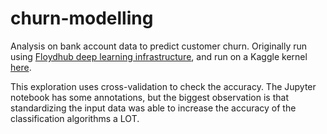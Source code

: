 # churn-modelling
Analysis on bank account data to predict customer churn.  Originally run using [Floydhub deep learning infrastructure](https://www.floydhub.com/), and run on a Kaggle kernel [here](https://www.kaggle.com/lauriermantel/using-basic-neural-networks-to-predict-churn).

This exploration uses cross-validation to check the accuracy.  The Jupyter notebook has some annotations, but the biggest observation is that standardizing the input data was able to increase the accuracy of the classification algorithms a LOT. 
